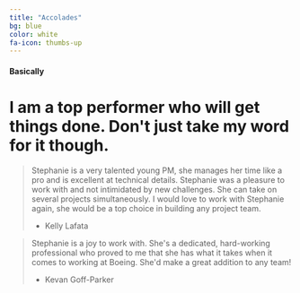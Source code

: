 ```yaml
---
title: "Accolades"
bg: blue
color: white
fa-icon: thumbs-up
---
```


#### Basically

# I am a top performer who will get things done.  Don't just take my word for it though.

> Stephanie is a very talented young PM, she manages her time like a pro and is excellent at technical details. Stephanie was a pleasure to work with and not intimidated by new challenges. She can take on several projects simultaneously. I would love to work with Stephanie again, she would be a top choice in building any project team. 
> - Kelly Lafata

> Stephanie is a joy to work with. She's a dedicated, hard-working professional who proved to me that she has what it takes when it comes to working at Boeing. She'd make a great addition to any team!
> - Kevan Goff-Parker
